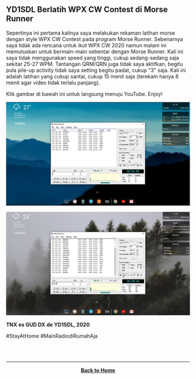 ## YD1SDL Berlatih WPX CW Contest di Morse Runner

Sepertinya ini pertama kalinya saya melakukan rekaman latihan morse dengan style WPX CW Contest pada program Morse Runner. Sebenarnya saya tidak ada rencana untuk ikut WPX CW 2020 namun malam ini memutuskan untuk bermain-main sebentar dengan Morse Runner. Kali ini saya tidak menggunakan speed yang tinggi, cukup sedang-sedang saja sekitar 25-27 WPM. Tantangan QRM/QRN juga tidak saya aktifkan, begitu pula pile-up activity tidak saya setting begitu padat, cukup "3" saja. Kali ini adalah latihan yang cukup santai, cukup 15 menit saja (terekam hanya 8 menit agar video tidak terlalu panjang).

Klik gambar di bawah ini untuk langsung menuju YouTube. Enjoy!

[![](./ss.png)](https://www.youtube.com/watch?v=INC85JqQRbs)

[![](./ss2.png)](https://www.youtube.com/watch?v=ZwfMDC3EQAc)

**TNX es GUD DX**
**de YD1SDL, 2020**

#StayAtHome #MainRadiodiRumahAja

<br><br>
****
<p align="center">
  <a href="https://handiko.github.io/MyBlog/"> <b>Back to Home</b> </a>
  <br>
</p>
